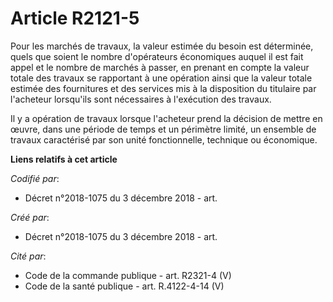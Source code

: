 # Article R2121-5

Pour les marchés de travaux, la valeur estimée du besoin est déterminée, quels que soient le nombre d'opérateurs économiques
auquel il est fait appel et le nombre de marchés à passer, en prenant en compte la valeur totale des travaux se rapportant à
une opération ainsi que la valeur totale estimée des fournitures et des services mis à la disposition du titulaire par
l'acheteur lorsqu'ils sont nécessaires à l'exécution des travaux.

Il y a opération de travaux lorsque l'acheteur prend la décision de mettre en œuvre, dans une période de temps et un
périmètre limité, un ensemble de travaux caractérisé par son unité fonctionnelle, technique ou économique.

**Liens relatifs à cet article**

_Codifié par_:

  - Décret n°2018-1075 du 3 décembre 2018 - art.

_Créé par_:

  - Décret n°2018-1075 du 3 décembre 2018 - art.

_Cité par_:

  - Code de la commande publique - art. R2321-4 (V)
  - Code de la santé publique - art. R.4122-4-14 (V)
